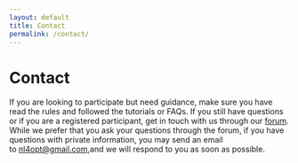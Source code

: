 ```yaml
---
layout: default
title: Contact
permalink: /contact/
---
```


# Contact

If you are looking to participate but need guidance, make sure you have read the rules and followed the tutorials or FAQs. If you still have questions or if you are a registered participant, get in touch with us through our [forum](https://github.com/nl4opt/nl4opt/discussions). While we prefer that you ask your questions through the forum, if you have questions with private information, you may send an email to [nl4opt@gmail.com](mailto:nl4opt@gmail.com),and we will respond to you as soon as possible.
